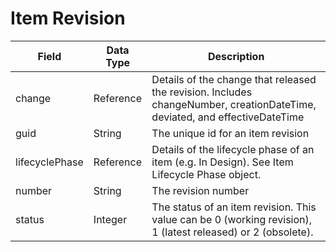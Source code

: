 # Item Revision

| Field  | Data Type  | Description  |
|  --- |  --- |  --- | 
| change  | Reference  | Details of the change that released the revision. Includes changeNumber, creationDateTime, deviated, and effectiveDateTime  |
| guid  | String  | The unique id for an item revision  |
| lifecyclePhase  | Reference  | Details of the lifecycle phase of an item \(e.g. In Design\). See Item Lifecycle Phase object.  |
| number  | String  | The revision number  |
| status  | Integer  | The status of an item revision. This value can be 0 \(working revision\), 1 \(latest released\) or 2 \(obsolete\).  |

